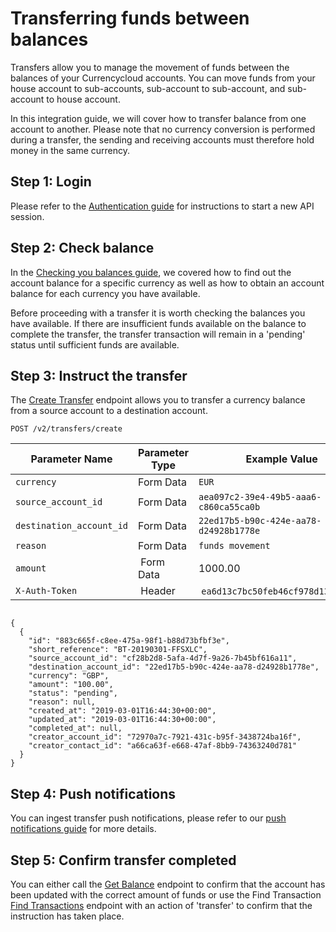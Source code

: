 [_metadata_:menu_title]:- "Transferring funds between balances"
[_metadata_:order]:- "4"

# Transferring funds between balances

Transfers allow you to manage the movement of funds between the balances of your Currencycloud accounts. You can move funds from your house account to sub-accounts, sub-account to sub-account, and sub-account to house account.

In this integration guide, we will cover how to transfer balance from one account to another. Please note that no currency conversion is performed during a transfer, the sending and receiving accounts must therefore hold money in the same currency.

## Step 1: Login

Please refer to the [Authentication guide](/guides/integration-guides/authentication) for instructions to start a new API session.

## Step 2: Check balance

In the [Checking you balances guide](/guides/integration-guides/checking-your-balances), we covered how to find out the account balance for a specific currency as well as how to obtain an account balance for each currency you have available.

Before proceeding with a transfer it is worth checking the balances you have available. If there are insufficient funds available on the balance to complete the transfer, the transfer transaction will remain in a 'pending' status until sufficient funds are available.

## Step 3: Instruct the transfer

The [Create Transfer](/api-reference/#create-transfer) endpoint allows you to transfer a currency balance from a source account to a destination account.


`POST /v2/transfers/create`

| Parameter Name | Parameter Type | Example Value |
| --- | --- | --- |
| `currency` | Form Data | `EUR` |
| `source_account_id` | Form Data | `aea097c2-39e4-49b5-aaa6-c860ca55ca0b` |
| `destination_account_id` | Form Data | `22ed17b5-b90c-424e-aa78-d24928b1778e` |
| `reason` | Form Data | `funds movement` |
| `amount` |  Form Data | 1000.00 |
| `X-Auth-Token` |  Header |  `ea6d13c7bc50feb46cf978d137bc01a2` |

```

{
  {
    "id": "883c665f-c8ee-475a-98f1-b88d73bfbf3e",
    "short_reference": "BT-20190301-FFSXLC",
    "source_account_id": "cf28b2d8-5afa-4d7f-9a26-7b45bf616a11",
    "destination_account_id": "22ed17b5-b90c-424e-aa78-d24928b1778e",
    "currency": "GBP",
    "amount": "100.00",
    "status": "pending",
    "reason": null,
    "created_at": "2019-03-01T16:44:30+00:00",
    "updated_at": "2019-03-01T16:44:30+00:00",
    "completed_at": null,
    "creator_account_id": "72970a7c-7921-431c-b95f-3438724ba16f",
    "creator_contact_id": "a66ca63f-e668-47af-8bb9-74363240d781"
  }
}
```

## Step 4: Push notifications

You can ingest transfer push notifications, please refer to our [push notifications guide](/guides/getting-started/push-notifications/) for more details.

## Step 5: Confirm transfer completed

You can either call the [Get Balance](/api-reference/#get-balance) endpoint to confirm that the account has been updated with the correct amount of funds or use the Find Transaction [Find Transactions](/api-reference/#find-transactions) endpoint with an action of 'transfer' to confirm that the instruction has taken place.
